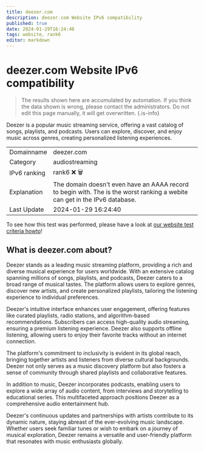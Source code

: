 ```yaml
---
title: deezer.com
description: deezer.com Website IPv6 compatibility
published: true
date: 2024-01-29T16:24:40
tags: website, rank6
editor: markdown
---
```


# deezer.com Website IPv6 compatibility

> The results shown here are accumulated by automation. If you think the data shown is wrong, please contact the administrators. 
> Do not edit this page manually, it will get overwritten.
{.is-info}

Deezer is a popular music streaming service, offering a vast catalog of songs, playlists, and podcasts. Users can explore, discover, and enjoy music across genres, creating personalized listening experiences.


|   |   |
| - | - |
| Domainname | deezer.com
| Category | audiostreaming |
| IPv6 ranking | rank6 :x: :wastebasket: |
| Explanation | The domain doesn't even have an AAAA record to begin with. The is the worst ranking a webite can get in the IPv6 database. |
| Last Update | 2024-01-29 16:24:40 |

To see how this test was performed, please have a look at [our website test criteria howto](/howto/testcriteria/website)!


## What is deezer.com about?
Deezer stands as a leading music streaming platform, providing a rich and diverse musical experience for users worldwide. With an extensive catalog spanning millions of songs, playlists, and podcasts, Deezer caters to a broad range of musical tastes. The platform allows users to explore genres, discover new artists, and create personalized playlists, tailoring the listening experience to individual preferences.

Deezer's intuitive interface enhances user engagement, offering features like curated playlists, radio stations, and algorithm-based recommendations. Subscribers can access high-quality audio streaming, ensuring a premium listening experience. Deezer also supports offline listening, allowing users to enjoy their favorite tracks without an internet connection.

The platform's commitment to inclusivity is evident in its global reach, bringing together artists and listeners from diverse cultural backgrounds. Deezer not only serves as a music discovery platform but also fosters a sense of community through shared playlists and collaborative features.

In addition to music, Deezer incorporates podcasts, enabling users to explore a wide array of audio content, from interviews and storytelling to educational series. This multifaceted approach positions Deezer as a comprehensive audio entertainment hub.

Deezer's continuous updates and partnerships with artists contribute to its dynamic nature, staying abreast of the ever-evolving music landscape. Whether users seek familiar tunes or wish to embark on a journey of musical exploration, Deezer remains a versatile and user-friendly platform that resonates with music enthusiasts globally.
